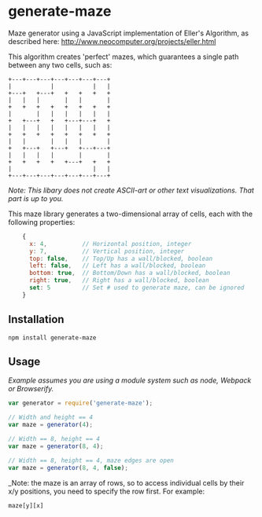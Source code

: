 # generate-maze

Maze generator using a JavaScript implementation of Eller's Algorithm, 
as described here: http://www.neocomputer.org/projects/eller.html

This algorithm creates 'perfect' mazes, which guarantees a single path 
between any two cells, such as:

    +---+---+---+---+---+---+---+
    |           |           |   |
    +---+   +---+   +   +   +   +
    |   |   |       |   |       |
    +   +   +   +   +   +   +   +
    |       |   |   |   |   |   |
    +   +---+   +   +---+---+   +
    |   |   |   |   |   |   |   |
    +   +   +   +   +   +   +   +
    |   |       |   |   |       |
    +   +---+   +---+   +---+---+
    |   |   |   |       |       |
    +   +   +   +   +---+   +   +
    |                       |   |
    +---+---+---+---+---+---+---+

*Note: This libary does not create ASCII-art or other text visualizations.  That part is up to you.*

This maze library generates a two-dimensional array of cells, each with the following properties:

``` js
    {
      x: 4,          // Horizontal position, integer
      y: 7,          // Vertical position, integer
      top: false,    // Top/Up has a wall/blocked, boolean 
      left: false,   // Left has a wall/blocked, boolean
      bottom: true,  // Bottom/Down has a wall/blocked, boolean
      right: true,   // Right has a wall/blocked, boolean
      set: 5         // Set # used to generate maze, can be ignored
    }
```

## Installation

`npm install generate-maze`

## Usage

_Example assumes you are using a module system such as node, Webpack or Browserify._

```javascript
var generator = require('generate-maze');

// Width and height == 4
var maze = generator(4);

// Width == 8, height == 4
var maze = generator(8, 4);

// Width == 8, height == 4, maze edges are open
var maze = generator(8, 4, false);

```



_Note: the maze is an array of rows, so to access individual cells by their x/y
positions, you need to specify the row first.  For example:

    maze[y][x]
